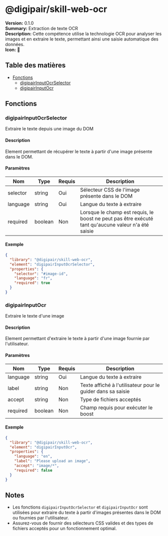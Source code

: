 # @digipair/skill-web-ocr

**Version:** 0.1.0  
**Summary:** Extraction de texte OCR  
**Description:** Cette compétence utilise la technologie OCR pour analyser les images et en extraire le texte, permettant ainsi une saisie automatique des données.  
**Icon:** 📄

## Table des matières

- [Fonctions](#fonctions)
  - [digipairInputOcrSelector](#digipairinputocrselector)
  - [digipairInputOcr](#digipairinputocr)

## Fonctions

### digipairInputOcrSelector

Extraire le texte depuis une image du DOM

#### Description

Element permettant de récupérer le texte à partir d'une image présente dans le DOM.

#### Paramètres

| Nom      | Type    | Requis | Description                                                                 |
|----------|---------|--------|-----------------------------------------------------------------------------|
| selector | string  | Oui    | Sélecteur CSS de l'image présente dans le DOM                                |
| language | string  | Oui    | Langue du texte à extraire                                                   |
| required | boolean | Non    | Lorsque le champ est requis, le boost ne peut pas être exécuté tant qu'aucune valeur n'a été saisie |

#### Exemple

```json
{
  "library": "@digipair/skill-web-ocr",
  "element": "digipairInputOcrSelector",
  "properties": {
    "selector": "#image-id",
    "language": "fr",
    "required": true
  }
}
```

### digipairInputOcr

Extraire le texte d'une image

#### Description

Element permettant d'extraire le texte à partir d'une image fournie par l'utilisateur.

#### Paramètres

| Nom      | Type    | Requis | Description                                                                 |
|----------|---------|--------|-----------------------------------------------------------------------------|
| language | string  | Oui    | Langue du texte à extraire                                                   |
| label    | string  | Non    | Texte affiché à l'utilisateur pour le guider dans sa saisie                  |
| accept   | string  | Non    | Type de fichiers acceptés                                                    |
| required | boolean | Non    | Champ requis pour exécuter le boost                                          |

#### Exemple

```json
{
  "library": "@digipair/skill-web-ocr",
  "element": "digipairInputOcr",
  "properties": {
    "language": "en",
    "label": "Please upload an image",
    "accept": "image/*",
    "required": false
  }
}
```

## Notes

- Les fonctions `digipairInputOcrSelector` et `digipairInputOcr` sont utilisées pour extraire du texte à partir d'images présentes dans le DOM ou fournies par l'utilisateur.
- Assurez-vous de fournir des sélecteurs CSS valides et des types de fichiers acceptés pour un fonctionnement optimal.